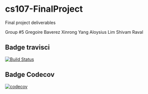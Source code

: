 # cs107-FinalProject
Final project deliverables

Group #5
Gregoire Baverez
Xinrong Yang
Aloysius Lim
Shivam Raval


## Badge travisci
[![Build Status](https://app.travis-ci.com/cs107-i-m-i-m/cs107-FinalProject.svg?token=RKxQRxaJdxdtKXuUyQLW&branch=xinrong-dev)](https://app.travis-ci.com/cs107-i-m-i-m/cs107-FinalProject)

## Badge Codecov
[![codecov](https://codecov.io/gh/cs107-i-m-i-m/cs107-FinalProject/branch/xinrong-dev/graph/badge.svg?token=JSLV57IM18)](https://codecov.io/gh/cs107-i-m-i-m/cs107-FinalProject)
